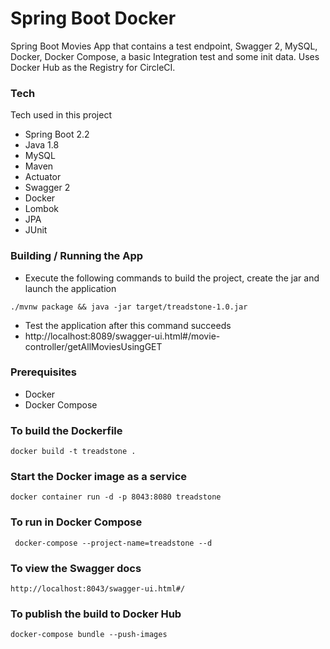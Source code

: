 # Spring Boot Docker

Spring Boot Movies App that contains a test endpoint, Swagger 2, MySQL, Docker, Docker Compose, a basic Integration test and some init data. Uses Docker Hub as the Registry for CircleCI.

### Tech

Tech used in this project

- Spring Boot 2.2
- Java 1.8
- MySQL
- Maven
- Actuator
- Swagger 2
- Docker
- Lombok
- JPA
- JUnit

### Building / Running the App

- Execute the following commands to build the project, create the jar and launch the application

```./mvnw package && java -jar target/treadstone-1.0.jar```

- Test the application after this command succeeds
- http://localhost:8089/swagger-ui.html#/movie-controller/getAllMoviesUsingGET

### Prerequisites

- Docker 
- Docker Compose

### To build the Dockerfile

``` docker build -t treadstone . ```

### Start the Docker image as a service

``` docker container run -d -p 8043:8080 treadstone ```

### To run in Docker Compose

``` docker-compose --project-name=treadstone --d```

### To view the Swagger docs

``` http://localhost:8043/swagger-ui.html#/ ```

### To publish the build to Docker Hub

``` docker-compose bundle --push-images ```


